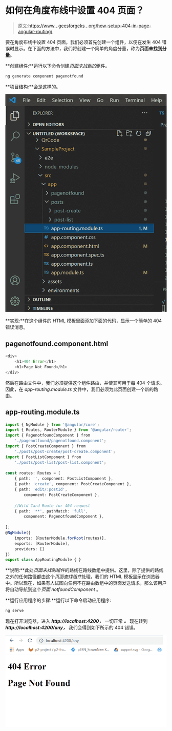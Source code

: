 # 如何在角度布线中设置 404 页面？

> 原文:[https://www . geesforgeks . org/how-setup-404-in-page-angular-routing/](https://www.geeksforgeeks.org/how-to-setup-404-page-in-angular-routing/)

要在角度布线中设置 404 页面，我们必须首先创建一个组件，以便在发生 404 错误时显示。在下面的方法中，我们将创建一个简单的角度分量，称为**页面未找到分量**。

**创建组件:**运行以下命令创建*页面未找到的*组件。

```ts
ng generate component pagenotfound
```

**项目结构:**会是这样的。

![](img/bba9964271a8078a3a3879a17c3f2692.png)

**实现:**在这个组件的 HTML 模板里面添加下面的代码，显示一个简单的 404 错误消息。

## pagenotfound.component.html

```ts
<div>
    <h1>404 Error</h1>
    <h1>Page Not Found</h1>
</div>
```

然后在路由文件中，我们必须提供这个组件路由，并使其可用于每 404 个请求。因此，在 *app-routing.module.ts* 文件中，我们必须为此页面创建一个新的路由。

## app-routing.module.ts

```ts
import { NgModule } from '@angular/core';
import { Routes, RouterModule } from '@angular/router';
import { PagenotfoundComponent } from 
    './pagenotfound/pagenotfound.component';
import { PostCreateComponent } from 
    './posts/post-create/post-create.component';
import { PostListComponent } from 
    './posts/post-list/post-list.component';

const routes: Routes = [
    { path: '', component: PostListComponent },
    { path: 'create', component: PostCreateComponent },
    { path: 'edit/:postId', 
        component: PostCreateComponent },

    //Wild Card Route for 404 request
    { path: '**', pathMatch: 'full', 
        component: PagenotfoundComponent },

];
@NgModule({
    imports: [RouterModule.forRoot(routes)],
    exports: [RouterModule],
    providers: []
})
export class AppRoutingModule { }
```

**说明:**此处*页面未找到组件*的路线在路线数组中提供。这里，除了提供的路线之外的任何路径都由这个*页面查找组件*处理，我们的 HTML 模板显示在浏览器中。所以现在，如果有人试图向任何不在路由数组中的页面发送请求，那么该用户将自动导航到这个*页面 notfoundComponent* 。

**运行应用程序的步骤:**运行以下命令启动应用程序:

```ts
ng serve
```

现在打开浏览器，进入 ***http://localhost:4200，*** 一切正常 ***。*** 现在转到***http://localhost:4200/any，*** 我们会得到如下所示的 404 错误。

![](img/79fc584c8430e6ea612395e82c4695cd.png)